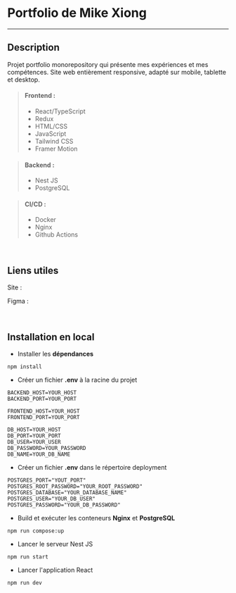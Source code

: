 # **Portfolio de Mike Xiong**
***

## **Description**

Projet portfolio monorepository qui présente mes expériences et mes compétences. Site web entièrement responsive, adapté sur mobile, tablette et desktop.

> #### **Frontend :**
> - React/TypeScript
> - Redux
> - HTML/CSS
> - JavaScript
> - Tailwind CSS
> - Framer Motion

> #### **Backend :**
> - Nest JS
> - PostgreSQL

> #### **CI/CD :**
> - Docker
> - Nginx
> - Github Actions

<br>

## **Liens utiles**

Site :

Figma :  

<br>

## **Installation en local**

- Installer les **dépendances**
```
npm install
```

- Créer un fichier **.env** à la racine du projet
```
BACKEND_HOST=YOUR_HOST
BACKEND_PORT=YOUR_PORT

FRONTEND_HOST=YOUR_HOST
FRONTEND_PORT=YOUR_PORT

DB_HOST=YOUR_HOST
DB_PORT=YOUR_PORT
DB_USER=YOUR_USER
DB_PASSWORD=YOUR_PASSWORD
DB_NAME=YOUR_DB_NAME
```

- Créer un fichier **.env** dans le répertoire deployment
```
POSTGRES_PORT="YOUT_PORT"
POSTGRES_ROOT_PASSWORD="YOUR_ROOT_PASSWORD"
POSTGRES_DATABASE="YOUR_DATABASE_NAME"
POSTGRES_USER="YOUR_DB_USER"
POSTGRES_PASSWORD="YOUR_DB_PASSWORD"
```

- Build et exécuter les conteneurs **Nginx** et **PostgreSQL**
```
npm run compose:up
```

- Lancer le serveur Nest JS
```
npm run start
```

- Lancer l'application React
```
npm run dev
```